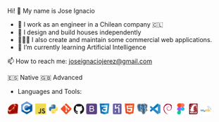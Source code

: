 Hi! 👋 My name is Jose Ignacio 

- 🔭 I work as an engineer in a Chilean company 🇨🇱
- 🏡 I design and build houses independently
- 👨🏻‍💻 I also create and maintain some commercial web applications. 
- 🌱 I’m currently learning Artificial Intelligence


📫 How to reach me: joseignaciojerez@gmail.com

:es: Native
:gb: Advanced

- Languages and Tools:
  
  
<img src="https://github.com/devicons/devicon/blob/master/icons/ruby/ruby-original.svg" width="25" height="25"/> 
<img src="https://github.com/devicons/devicon/blob/master/icons/c/c-original.svg" width="30" height="30">
<img src="https://github.com/devicons/devicon/blob/master/icons/javascript/javascript-original.svg" width="25" height="25">
<img src="https://github.com/devicons/devicon/blob/master/icons/python/python-original.svg" width="25" height="25">
<img src="https://github.com/devicons/devicon/blob/master/icons/git/git-original.svg" width="25" height="25">
<img src="https://github.com/devicons/devicon/blob/master/icons/github/github-original.svg" width="25" height="25">
<img src="https://github.com/devicons/devicon/blob/master/icons/bootstrap/bootstrap-plain.svg" width="25" height="25">
<img src="https://github.com/devicons/devicon/blob/master/icons/css3/css3-original.svg" width="25" height="25"/>
<img src="https://github.com/devicons/devicon/blob/master/icons/heroku/heroku-plain.svg" width="25" height="25"/>
<img src="https://github.com/devicons/devicon/blob/master/icons/html5/html5-original.svg" width="25" height="25"/>
<img src="https://github.com/devicons/devicon/blob/master/icons/postgresql/postgresql-original.svg" width="25" height="25"/>
<img src="https://github.com/devicons/devicon/blob/master/icons/vscode/vscode-original.svg" width="25" height="25"/>
<img src="https://github.com/devicons/devicon/blob/master/icons/debian/debian-original.svg" width="25" height="25"/>
<img src="https://github.com/devicons/devicon/blob/master/icons/figma/figma-original.svg" width="25" height="25"/>
<img src="https://github.com/devicons/devicon/blob/master/icons/rails/rails-original-wordmark.svg" width="25" height="25"/>
<img src="https://github.com/devicons/devicon/blob/master/icons/mysql/mysql-original-wordmark.svg" width="25" height="25"/>









